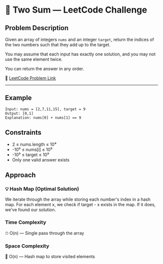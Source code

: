 # 🧮 Two Sum — LeetCode Challenge

## Problem Description

Given an array of integers `nums` and an integer `target`, return the indices of the two numbers such that they add up to the target.

You may assume that each input has exactly one solution, and you may not use the same element twice.

You can return the answer in any order.

🔗 [LeetCode Problem Link](https://leetcode.com/problems/two-sum/)

---

## Example

```text
Input: nums = [2,7,11,15], target = 9  
Output: [0,1]  
Explanation: nums[0] + nums[1] == 9
```

## Constraints
- 2 ≤ nums.length ≤ 10⁴
- -10⁹ ≤ nums[i] ≤ 10⁹
- -10⁹ ≤ target ≤ 10⁹
- Only one valid answer exists

## Approach
### 💡 Hash Map (Optimal Solution)
We iterate through the array while storing each number's index in a hash map. For each element x, we check if target - x exists in the map. If it does, we've found our solution.

### Time Complexity
⏱ O(n) — Single pass through the array

### Space Complexity
🧠 O(n) — Hash map to store visited elements
